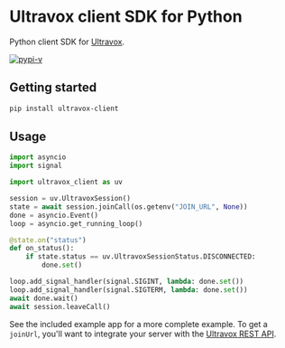 # Ultravox client SDK for Python
Python client SDK for [Ultravox](https://ultravox.ai).

[![pypi-v](https://img.shields.io/pypi/v/ultravox-client.svg?label=ultravox-client&color=orange)](https://pypi.org/project/ultravox-client/)

## Getting started

```bash
pip install ultravox-client
```

## Usage

```python
import asyncio
import signal

import ultravox_client as uv

session = uv.UltravoxSession()
state = await session.joinCall(os.getenv("JOIN_URL", None))
done = asyncio.Event()
loop = asyncio.get_running_loop()

@state.on("status")
def on_status():
    if state.status == uv.UltravoxSessionStatus.DISCONNECTED:
        done.set()

loop.add_signal_handler(signal.SIGINT, lambda: done.set())
loop.add_signal_handler(signal.SIGTERM, lambda: done.set())
await done.wait()
await session.leaveCall()
```

See the included example app for a more complete example. To get a `joinUrl`, you'll want to integrate your server with the [Ultravox REST API](https://fixie-ai.github.io/ultradox/).
